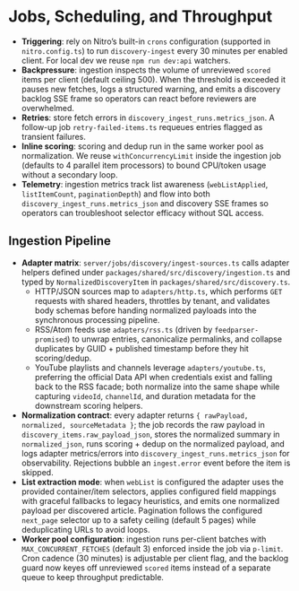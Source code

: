 # Jobs, Scheduling, and Throughput
- **Triggering**: rely on Nitro’s built-in `crons` configuration (supported in `nitro.config.ts`) to run `discovery-ingest` every 30 minutes per enabled client. For local dev we reuse `npm run dev:api` watchers.
- **Backpressure**: ingestion inspects the volume of unreviewed `scored` items per client (default ceiling 500). When the threshold is exceeded it pauses new fetches, logs a structured warning, and emits a discovery backlog SSE frame so operators can react before reviewers are overwhelmed.
- **Retries**: store fetch errors in `discovery_ingest_runs.metrics_json`. A follow-up job `retry-failed-items.ts` requeues entries flagged as transient failures.
- **Inline scoring**: scoring and dedup run in the same worker pool as normalization. We reuse `withConcurrencyLimit` inside the ingestion job (defaults to 4 parallel item processors) to bound CPU/token usage without a secondary loop.
- **Telemetry**: ingestion metrics track list awareness (`webListApplied`, `listItemCount`, `paginationDepth`) and flow into both `discovery_ingest_runs.metrics_json` and discovery SSE frames so operators can troubleshoot selector efficacy without SQL access.


## Ingestion Pipeline
- **Adapter matrix**: `server/jobs/discovery/ingest-sources.ts` calls adapter helpers defined under `packages/shared/src/discovery/ingestion.ts` and typed by `NormalizedDiscoveryItem` in `packages/shared/src/discovery.ts`.
  - HTTP/JSON sources map to `adapters/http.ts`, which performs `GET` requests with shared headers, throttles by tenant, and validates body schemas before handing normalized payloads into the synchronous processing pipeline.
  - RSS/Atom feeds use `adapters/rss.ts` (driven by `feedparser-promised`) to unwrap entries, canonicalize permalinks, and collapse duplicates by GUID + published timestamp before they hit scoring/dedup.
  - YouTube playlists and channels leverage `adapters/youtube.ts`, preferring the official Data API when credentials exist and falling back to the RSS facade; both normalize into the same shape while capturing `videoId`, `channelId`, and duration metadata for the downstream scoring helpers.
- **Normalization contract**: every adapter returns `{ rawPayload, normalized, sourceMetadata }`; the job records the raw payload in `discovery_items.raw_payload_json`, stores the normalized summary in `normalized_json`, runs scoring + dedup on the normalized payload, and logs adapter metrics/errors into `discovery_ingest_runs.metrics_json` for observability. Rejections bubble an `ingest.error` event before the item is skipped.
- **List extraction mode**: when `webList` is configured the adapter uses the provided container/item selectors, applies configured field mappings with graceful fallbacks to legacy heuristics, and emits one normalized payload per discovered article. Pagination follows the configured `next_page` selector up to a safety ceiling (default 5 pages) while deduplicating URLs to avoid loops.
- **Worker pool configuration**: ingestion runs per-client batches with `MAX_CONCURRENT_FETCHES` (default 3) enforced inside the job via `p-limit`. Cron cadence (30 minutes) is adjustable per client flag, and the backlog guard now keyes off unreviewed `scored` items instead of a separate queue to keep throughput predictable.
